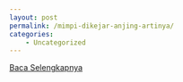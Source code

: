 ```yaml
---
layout: post
permalink: /mimpi-dikejar-anjing-artinya/
categories:
    - Uncategorized
---
```


[Baca Selengkapnya](/01)